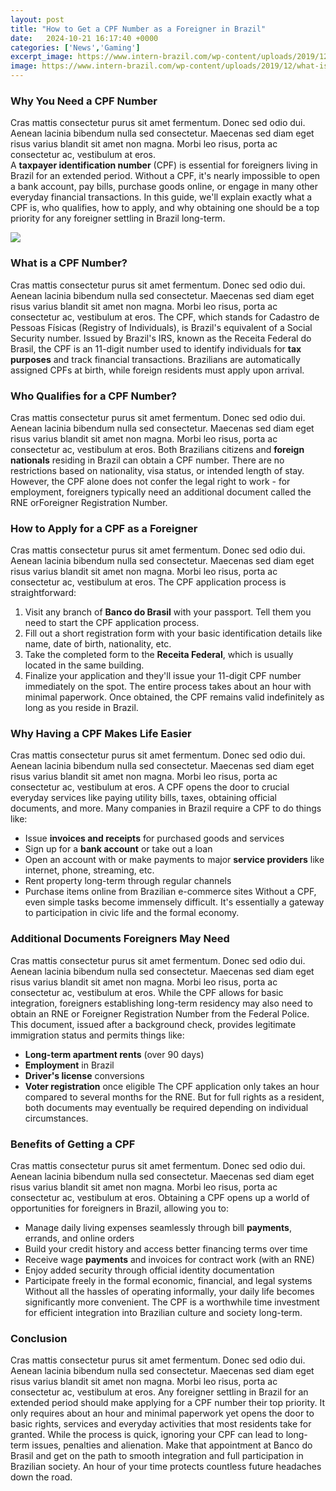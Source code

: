 ```yaml
---
layout: post
title: "How to Get a CPF Number as a Foreigner in Brazil"
date:   2024-10-21 16:17:40 +0000
categories: ['News','Gaming']
excerpt_image: https://www.intern-brazil.com/wp-content/uploads/2019/12/what-is-a-brazilian-cpf.jpg
image: https://www.intern-brazil.com/wp-content/uploads/2019/12/what-is-a-brazilian-cpf.jpg
---
```


### Why You Need a CPF Number
Cras mattis consectetur purus sit amet fermentum. Donec sed odio dui. Aenean lacinia bibendum nulla sed consectetur. Maecenas sed diam eget risus varius blandit sit amet non magna. Morbi leo risus, porta ac consectetur ac, vestibulum at eros.  
A **taxpayer identification number** (CPF) is essential for foreigners living in Brazil for an extended period. Without a CPF, it's nearly impossible to open a bank account, pay bills, purchase goods online, or engage in many other everyday financial transactions. In this guide, we'll explain exactly what a CPF is, who qualifies, how to apply, and why obtaining one should be a top priority for any foreigner settling in Brazil long-term.

![](https://i.ytimg.com/vi/zP4j6X2cO4U/maxresdefault.jpg)
### What is a CPF Number?
Cras mattis consectetur purus sit amet fermentum. Donec sed odio dui. Aenean lacinia bibendum nulla sed consectetur. Maecenas sed diam eget risus varius blandit sit amet non magna. Morbi leo risus, porta ac consectetur ac, vestibulum at eros. 
The CPF, which stands for Cadastro de Pessoas Físicas (Registry of Individuals), is Brazil's equivalent of a Social Security number. Issued by Brazil's IRS, known as the Receita Federal do Brasil, the CPF is an 11-digit number used to identify individuals for **tax purposes** and track financial transactions. Brazilians are automatically assigned CPFs at birth, while foreign residents must apply upon arrival.
### Who Qualifies for a CPF Number?
Cras mattis consectetur purus sit amet fermentum. Donec sed odio dui. Aenean lacinia bibendum nulla sed consectetur. Maecenas sed diam eget risus varius blandit sit amet non magna. Morbi leo risus, porta ac consectetur ac, vestibulum at eros.
Both Brazilians citizens and **foreign nationals** residing in Brazil can obtain a CPF number. There are no restrictions based on nationality, visa status, or intended length of stay. However, the CPF alone does not confer the legal right to work - for employment, foreigners typically need an additional document called the RNE orForeigner Registration Number.
### How to Apply for a CPF as a Foreigner
Cras mattis consectetur purus sit amet fermentum. Donec sed odio dui. Aenean lacinia bibendum nulla sed consectetur. Maecenas sed diam eget risus varius blandit sit amet non magna. Morbi leo risus, porta ac consectetur ac, vestibulum at eros.
The CPF application process is straightforward:
1. Visit any branch of **Banco do Brasil** with your passport. Tell them you need to start the CPF application process.
2. Fill out a short registration form with your basic identification details like name, date of birth, nationality, etc. 
3. Take the completed form to the **Receita Federal**, which is usually located in the same building. 
4. Finalize your application and they'll issue your 11-digit CPF number immediately on the spot. 
The entire process takes about an hour with minimal paperwork. Once obtained, the CPF remains valid indefinitely as long as you reside in Brazil.
### Why Having a CPF Makes Life Easier 
Cras mattis consectetur purus sit amet fermentum. Donec sed odio dui. Aenean lacinia bibendum nulla sed consectetur. Maecenas sed diam eget risus varius blandit sit amet non magna. Morbi leo risus, porta ac consectetur ac, vestibulum at eros.
A CPF opens the door to crucial everyday services like paying utility bills, taxes, obtaining official documents, and more. Many companies in Brazil require a CPF to do things like:
- Issue **invoices and receipts** for purchased goods and services
- Sign up for a **bank account** or take out a loan  
- Open an account with or make payments to major **service providers** like internet, phone, streaming, etc.
- Rent property long-term through regular channels
- Purchase items online from Brazilian e-commerce sites
Without a CPF, even simple tasks become immensely difficult. It's essentially a gateway to participation in civic life and the formal economy.
### Additional Documents Foreigners May Need
Cras mattis consectetur purus sit amet fermentum. Donec sed odio dui. Aenean lacinia bibendum nulla sed consectetur. Maecenas sed diam eget risus varius blandit sit amet non magna. Morbi leo risus, porta ac consectetur ac, vestibulum at eros.
While the CPF allows for basic integration, foreigners establishing long-term residency may also need to obtain an RNE or Foreigner Registration Number from the Federal Police. This document, issued after a background check, provides legitimate immigration status and permits things like:
- **Long-term apartment rents** (over 90 days)  
- **Employment** in Brazil
- **Driver's license** conversions  
- **Voter registration** once eligible
The CPF application only takes an hour compared to several months for the RNE. But for full rights as a resident, both documents may eventually be required depending on individual circumstances.
### Benefits of Getting a CPF
Cras mattis consectetur purus sit amet fermentum. Donec sed odio dui. Aenean lacinia bibendum nulla sed consectetur. Maecenas sed diam eget risus varius blandit sit amet non magna. Morbi leo risus, porta ac consectetur ac, vestibulum at eros.
Obtaining a CPF opens up a world of opportunities for foreigners in Brazil, allowing you to:
- Manage daily living expenses seamlessly through bill **payments**, errands, and online orders
- Build your credit history and access better financing terms over time  
- Receive wage **payments** and invoices for contract work (with an RNE)
- Enjoy added security through official identity documentation
- Participate freely in the formal economic, financial, and legal systems
Without all the hassles of operating informally, your daily life becomes significantly more convenient. The CPF is a worthwhile time investment for efficient integration into Brazilian culture and society long-term.
### Conclusion 
Cras mattis consectetur purus sit amet fermentum. Donec sed odio dui. Aenean lacinia bibendum nulla sed consectetur. Maecenas sed diam eget risus varius blandit sit amet non magna. Morbi leo risus, porta ac consectetur ac, vestibulum at eros.
Any foreigner settling in Brazil for an extended period should make applying for a CPF number their top priority. It only requires about an hour and minimal paperwork yet opens the door to basic rights, services and everyday activities that most residents take for granted. While the process is quick, ignoring your CPF can lead to long-term issues, penalties and alienation. Make that appointment at Banco do Brasil and get on the path to smooth integration and full participation in Brazilian society. An hour of your time protects countless future headaches down the road.